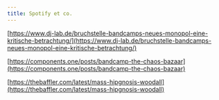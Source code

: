 ```yaml
---
title: Spotify et co.
---
```


[https://www.dj-lab.de/bruchstelle-bandcamps-neues-monopol-eine-kritische-betrachtung/](https://www.dj-lab.de/bruchstelle-bandcamps-neues-monopol-eine-kritische-betrachtung/) <br>

[https://components.one/posts/bandcamp-the-chaos-bazaar](https://components.one/posts/bandcamp-the-chaos-bazaar) <br>

[https://thebaffler.com/latest/mass-hipgnosis-woodall](https://thebaffler.com/latest/mass-hipgnosis-woodall) <br>